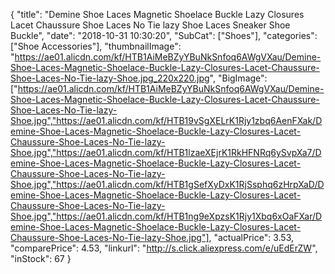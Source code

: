 {
	"title": "Demine Shoe Laces Magnetic Shoelace Buckle Lazy Closures Lacet Chaussure Shoe Laces No Tie lazy Shoe Laces Sneaker Shoe Buckle",
	"date": "2018-10-31 10:30:20",
	"SubCat": ["Shoes"],
	"categories": ["Shoe Accessories"],
	"thumbnailImage": "https://ae01.alicdn.com/kf/HTB1AiMeBZyYBuNkSnfoq6AWgVXau/Demine-Shoe-Laces-Magnetic-Shoelace-Buckle-Lazy-Closures-Lacet-Chaussure-Shoe-Laces-No-Tie-lazy-Shoe.jpg_220x220.jpg",
	"BigImage": ["https://ae01.alicdn.com/kf/HTB1AiMeBZyYBuNkSnfoq6AWgVXau/Demine-Shoe-Laces-Magnetic-Shoelace-Buckle-Lazy-Closures-Lacet-Chaussure-Shoe-Laces-No-Tie-lazy-Shoe.jpg","https://ae01.alicdn.com/kf/HTB19vSgXELrK1Rjy1zbq6AenFXak/Demine-Shoe-Laces-Magnetic-Shoelace-Buckle-Lazy-Closures-Lacet-Chaussure-Shoe-Laces-No-Tie-lazy-Shoe.jpg","https://ae01.alicdn.com/kf/HTB1lzaeXEjrK1RkHFNRq6ySvpXa7/Demine-Shoe-Laces-Magnetic-Shoelace-Buckle-Lazy-Closures-Lacet-Chaussure-Shoe-Laces-No-Tie-lazy-Shoe.jpg","https://ae01.alicdn.com/kf/HTB1gSefXyDxK1RjSsphq6zHrpXaD/Demine-Shoe-Laces-Magnetic-Shoelace-Buckle-Lazy-Closures-Lacet-Chaussure-Shoe-Laces-No-Tie-lazy-Shoe.jpg","https://ae01.alicdn.com/kf/HTB1ng9eXpzsK1Rjy1Xbq6xOaFXar/Demine-Shoe-Laces-Magnetic-Shoelace-Buckle-Lazy-Closures-Lacet-Chaussure-Shoe-Laces-No-Tie-lazy-Shoe.jpg"],
	"actualPrice": 3.53,
	"comparePrice": 4.53,
	"linkurl": "http://s.click.aliexpress.com/e/uEdErZW",
	"inStock": 67
}
